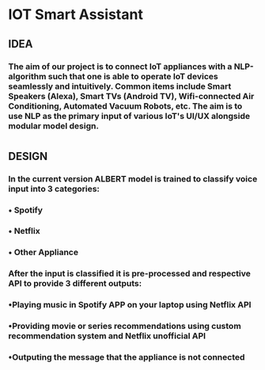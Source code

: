 # IOT Smart Assistant
## IDEA
### The aim of our project is to connect IoT appliances with a NLP-algorithm such that one is able to operate IoT devices seamlessly and intuitively. Common items include Smart Speakers (Alexa), Smart TVs (Android TV), Wifi-connected Air Conditioning, Automated Vacuum Robots, etc. The aim is to use NLP as the primary input of various IoT's UI/UX alongside modular model design. 
#
## DESIGN
### In the current version ALBERT model is trained to classify voice input into 3 categories:
### • Spotify
### • Netflix
### • Other Appliance
### After the input is classified it is pre-processed and respective API to provide 3 different outputs:
### •Playing music in Spotify APP on your laptop using Netflix API
### •Providing movie or series recommendations using custom recommendation system and Netflix unofficial API 
### •Outputing the message that the appliance is not connected

